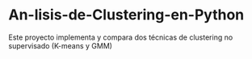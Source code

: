 # An-lisis-de-Clustering-en-Python
Este proyecto implementa y compara dos técnicas de clustering no supervisado (K-means y GMM)
